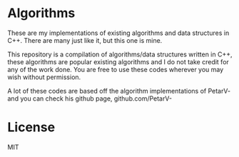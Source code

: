 # Algorithms
These are my implementations of existing algorithms and data structures in C++. There are many just like it, but this one is mine.

This repository is a compilation of algorithms/data structures written in C++, these algorithms are popular existing algorithms and I do not take credit for any of the work done. You are free to use these codes wherever you may wish without permission. 

A lot of these codes are based off the algorithm implementations of PetarV- and you can check his github page, github.com/PetarV- 

# License
MIT

